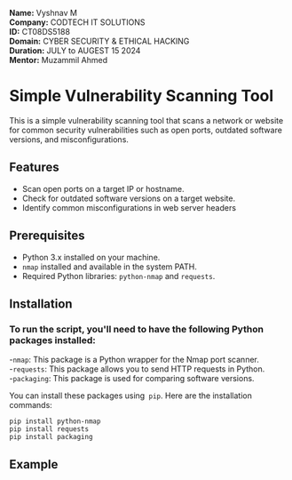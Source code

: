 **Name:** Vyshnav M </br>
**Company:** CODTECH IT SOLUTIONS </br>
**ID:** CT08DS5188 </br>
**Domain:** CYBER SECURITY & ETHICAL HACKING </br>
**Duration:** JULY to AUGEST 15 2024 </br>
**Mentor:** Muzammil Ahmed </br>

# Simple Vulnerability Scanning Tool
This is a simple vulnerability scanning tool that scans a network or website for common security vulnerabilities such as open ports, outdated software versions, and misconfigurations.

## Features
- Scan open ports on a target IP or hostname.
- Check for outdated software versions on a target website.
- Identify common misconfigurations in web server headers

## Prerequisites
  - Python 3.x installed on your machine.
  - `nmap` installed and available in the system PATH.
  - Required Python libraries: `python-nmap` and `requests`.
    
## Installation
### To run the script, you'll need to have the following Python packages installed:

-`nmap`: This package is a Python wrapper for the Nmap port scanner.</br>
-`requests`: This package allows you to send HTTP requests in Python.</br>
-`packaging`: This package is used for comparing software versions.</br>

You can install these packages using` pip`. Here are the installation commands:</br>

`pip install python-nmap` </br>
`pip install requests` </br>
`pip install packaging` </br>

## Example
